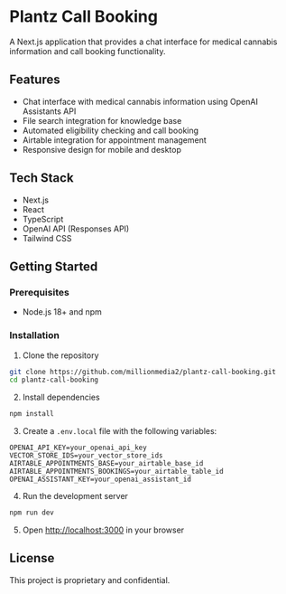 # Plantz Call Booking

A Next.js application that provides a chat interface for medical cannabis information and call booking functionality.

## Features

- Chat interface with medical cannabis information using OpenAI Assistants API
- File search integration for knowledge base
- Automated eligibility checking and call booking
- Airtable integration for appointment management
- Responsive design for mobile and desktop

## Tech Stack

- Next.js
- React
- TypeScript
- OpenAI API (Responses API)
- Tailwind CSS

## Getting Started

### Prerequisites

- Node.js 18+ and npm

### Installation

1. Clone the repository
```bash
git clone https://github.com/millionmedia2/plantz-call-booking.git
cd plantz-call-booking
```

2. Install dependencies
```bash
npm install
```

3. Create a `.env.local` file with the following variables:
```
OPENAI_API_KEY=your_openai_api_key
VECTOR_STORE_IDS=your_vector_store_ids
AIRTABLE_APPOINTMENTS_BASE=your_airtable_base_id
AIRTABLE_APPOINTMENTS_BOOKINGS=your_airtable_table_id
OPENAI_ASSISTANT_KEY=your_openai_assistant_id
```

4. Run the development server
```bash
npm run dev
```

5. Open [http://localhost:3000](http://localhost:3000) in your browser

## License

This project is proprietary and confidential.
